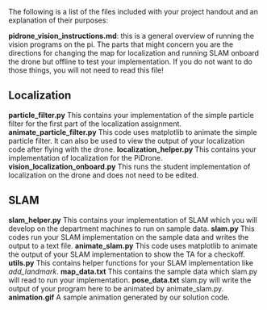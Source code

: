 ﻿
The following is a list of the files included with your project handout and an explanation of their purposes:


**pidrone_vision_instructions.md**: this is a general overview of running the vision programs on the pi. The parts that might concern you are the directions for changing the map for localization and running SLAM onboard the drone but offline to test your implementation. If you do not want to do those things, you will not need to read this file!

## Localization
**particle_filter.py** This contains your implementation of the simple particle filter for the first part of the localization assignment.
**animate_particle_filter.py** This code uses matplotlib to animate the simple particle filter. It can also be used to view the output of your localization code after flying with the drone.
**localization_helper.py** This contains your implementation of localization for the PiDrone.
**vision_localization_onboard.py** This runs the student implementation of localization on the drone and does not need to be edited.

## SLAM
**slam_helper.py** This contains your implementation of SLAM which you will develop on the department machines to run on sample data.
**slam.py** This codes run your SLAM implementation on the sample data and writes the output to a text file.
**animate_slam.py** This code uses matplotlib to animate the output of your SLAM implementation to show the TA for a checkoff.
**utils.py** This contains helper functions for your SLAM implementation like *add_landmark*.
**map_data.txt** This contains the sample data which slam.py will read to run your implementation.
**pose_data.txt** slam.py will write the output of your program here to be animated by animate_slam.py.
**animation.gif** A sample animation generated by our solution code.




